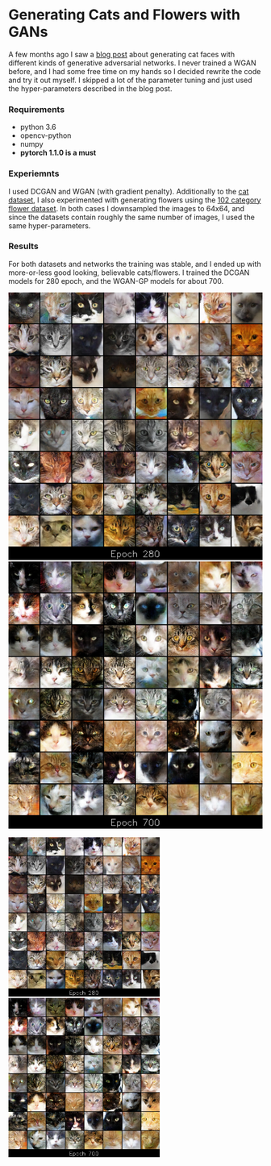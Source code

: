 Generating Cats and Flowers with GANs
============================================
A few months ago I saw a [blog post](https://ajolicoeur.wordpress.com/cats/) 
about generating cat faces with different kinds of generative adversarial networks. 
I never trained a WGAN before, and I had some free time on my hands 
so I decided rewrite the code and try it out myself.
I skipped a lot of the parameter tuning and just used the hyper-parameters described in the blog post. 


### Requirements
- python 3.6
- opencv-python 
- numpy
- **pytorch 1.1.0 is a must**

### Experiemnts
I used DCGAN and WGAN (with gradient penalty). 
Additionally to the [cat dataset](https://www.kaggle.com/crawford/cat-dataset),
I also experimented with generating flowers using the [102 category flower dataset](http://www.robots.ox.ac.uk/~vgg/data/flowers/102/).
In both cases I downsampled the images to 64x64, 
and since the datasets contain roughly the same number of images, I used the same hyper-parameters.

### Results
For both datasets and networks the training was stable,
and I ended up with more-or-less good looking, believable cats/flowers.
I trained the DCGAN models for 280 epoch, and the WGAN-GP models for about 700.

![alt-text-1](imgs/dcgan_cats_ep280_sample.png "DCGAN-cats") ![alt-text-2](imgs/wgan_cats_ep700_sample.png "WGAN_GP-cats")

<img src="imgs/dcgan_cats_ep280_sample.png" width="300"> <img src="imgs/wgan_cats_ep700_sample.png" width="300">
